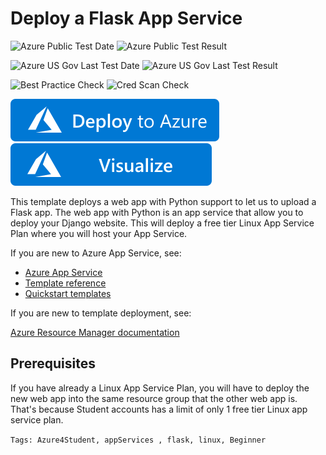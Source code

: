 # Deploy a Flask App Service

![Azure Public Test Date](https://azurequickstartsservice.blob.core.windows.net/badges/101-webapp-linux-flask/PublicLastTestDate.svg)
![Azure Public Test Result](https://azurequickstartsservice.blob.core.windows.net/badges/101-webapp-linux-flask/PublicDeployment.svg)

![Azure US Gov Last Test Date](https://azurequickstartsservice.blob.core.windows.net/badges/101-webapp-linux-flask/FairfaxLastTestDate.svg)
![Azure US Gov Last Test Result](https://azurequickstartsservice.blob.core.windows.net/badges/101-webapp-linux-flask/FairfaxDeployment.svg)

![Best Practice Check](https://azurequickstartsservice.blob.core.windows.net/badges/101-webapp-linux-flask/BestPracticeResult.svg)
![Cred Scan Check](https://azurequickstartsservice.blob.core.windows.net/badges/101-webapp-linux-flask/CredScanResult.svg)

[![Deploy To Azure](https://raw.githubusercontent.com/Azure/azure-quickstart-templates/master/1-CONTRIBUTION-GUIDE/images/deploytoazure.svg?sanitize=true)](https://portal.azure.com/#create/Microsoft.Template/uri/https%3A%2F%2Fraw.githubusercontent.com%2FAzure%2Fazure-quickstart-templates%2Fmaster%2F101-webapp-linux-flask%2Fazuredeploy.json)
[![Visualize](https://raw.githubusercontent.com/Azure/azure-quickstart-templates/master/1-CONTRIBUTION-GUIDE/images/visualizebutton.svg?sanitize=true)](http://armviz.io/#/?load=https%3A%2F%2Fraw.githubusercontent.com%2FAzure%2Fazure-quickstart-templates%2Fmaster%2F101-webapp-linux-flask%2Fazuredeploy.json)

This template deploys a web app with Python support to let us to upload a Flask
app. The web app with Python is an app service that allow you to deploy your
Django website. This will deploy a free tier Linux App Service Plan where you
will host your App Service.

If you are new to Azure App Service, see:

- [Azure App Service](https://azure.microsoft.com/services/app-service/web/)
- [Template reference](https://docs.microsoft.com/azure/templates/microsoft.web/allversions)
- [Quickstart templates](https://azure.microsoft.com/resources/templates/?resourceType=Microsoft.Compute&pageNumber=1&sort=Popular&term=web+apps)

If you are new to template deployment, see:

[Azure Resource Manager documentation](https://docs.microsoft.com/azure/azure-resource-manager/)

## Prerequisites

If you have already a Linux App Service Plan, you will have to deploy the new
web app into the same resource group that the other web app is. That's because
Student accounts has a limit of only 1 free tier Linux app service plan.

`Tags: Azure4Student, appServices , flask, linux, Beginner`

